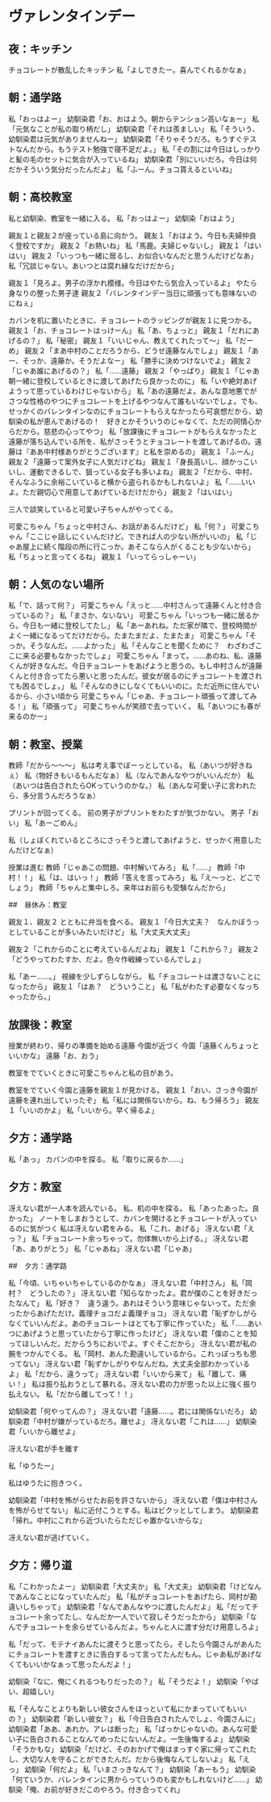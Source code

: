 # ヴァレンタインデー

## 夜：キッチン

チョコレートが散乱したキッチン
私「よしできたー。喜んでくれるかなぁ」

## 朝：通学路

私「おっはよー」
幼馴染君「お、おはよう。朝からテンション高いなぁー」
私「元気なことが私の取り柄だし」
幼馴染君「それは羨ましい」
私「そういう、幼馴染君は元気がありませんねー」
幼馴染君「そりゃそうだろ。もうすぐテストなんだから。もうテスト勉強で寝不足だよ。」
私「その割には今日はしっかりと髪の毛のセットに気合が入っているね」
幼馴染君「別にいいだろ。今日は何だかそういう気分だったんだよ」
私「ふーん。チョコ貰えるといいね」

## 朝：高校教室

私と幼馴染、教室を一緒に入る。
私「おっはよー」
幼馴染「おはよう」

親友１と親友２が座っている島に向かう。
親友１「おはよう。今日も夫婦仲良く登校ですか」
親友２「お熱いね」
私「馬鹿。夫婦じゃないし」
親友１「はいはい」
親友２「いっつも一緒に居るし、お似合いなんだと思うんだけどなあ」
私「冗談じゃない。あいつとは腐れ縁なだけだから」

親友１「見ろよ。男子の浮かれ模様。今日はやたら気合入っているよ」
やたら身なりの整った男子達
親友２「バレンタインデー当日に頑張っても意味ないのにねぇ」

カバンを机に置いたときに、チョコレートのラッピングが親友１に見つかる。
親友１「お、チョコレートはっけーん」
私「あ、ちょっと」
親友１「だれにあげるの？」
私「秘密」
親友１「いいじゃん、教えてくれたって〜」
私「だーめ」
親友２「まあ中村のことだろうから、どうせ遠藤なんでしょ」
親友１「あー、そっか、遠藤か。そうだよなー」
私「勝手に決めつけないでよ」
親友２「じゃあ誰にあげるの？」
私「……遠藤」
親友２「やっぱり」
親友１「じゃあ朝一緒に登校しているときに渡してあげたら良かったのに」
私「いや絶対あげようって思っているわけじゃないから」
私「あの遠藤だよ。あんな意地悪でがさつな性格のやつにチョコレートを上げるやつなんて誰もいないでしょ。でも、せっかくのバレンタインなのにチョコレートもらえなかったら可哀想だから、幼馴染の私が恵んであげるの！　好きとかそういうのじゃなくて、ただの同情心からだから。慈悲の心ってやつ」
私「放課後にチョコレートがもらえなかったと遠藤が落ち込んでいる所を、私がさっそうとチョコレートを渡してあげるの。遠藤は『ああ中村様ありがとうございます』と私を崇めるの」
親友１「ふーん」
親友２「遠藤って案外女子に人気だけどね」
親友１「身長高いし、顔かっこいいし、運動できるしで、狙っている女子も多いよね」
親友２「だから、中村、そんなふうに余裕こいていると横から盗られるかもしれないよ」
私「……いいよ。ただ親切心で用意してあげているだけだから」
親友２「はいはい」

三人で談笑していると可愛い子ちゃんがやってくる。

可愛こちゃん「ちょっと中村さん、お話があるんだけど」
私「何？」
可愛こちゃん「ここじゃ話しにくいんだけど。できれば人の少ない所がいいの」
私「じゃあ屋上に続く階段の所に行こっか。あそこなら人がくることも少ないから」
私「ちょっと言ってくるね」
親友１「いってらっしゃーい」

## 朝：人気のない場所

私「で、話って何？」
可愛こちゃん「えっと……中村さんって遠藤くんと付き合っているの？」
私「まさか、ないない」
可愛こちゃん「いっつも一緒に居るから。今日も一緒に登校してたし」
私「あーあれね。ただ家が隣で、登校時間がよく一緒になるってだけだから。たまたまだよ、たまたま」
可愛こちゃん「そっか。そうなんだ。……よかった」
私「そんなことを聞くために？　わざわざここに来る必要もなかったでしょ」
可愛こちゃん「まって。……あのね、私、遠藤くんが好きなんだ。今日チョコレートをあげようと思うの。もし中村さんが遠藤くんと付き合ってたら悪いと思ったんだ。彼女が居るのにチョコレートを渡されても困るでしょ。」
私「そんなのきにしなくてもいいのに。ただ近所に住んでいるから、小さい頃から
可愛こちゃん「じゃあ、チョコレート頑張って渡してみる！」
私「頑張って」
可愛こちゃんが笑顔で去っていく。
私「あいつにも春が来るのかー」

## 朝：教室、授業

教師「だから〜〜〜」
私は考え事でぼーっとしている。
私（あいつが好きねぇ）
私（物好きもいるもんだなぁ）
私（なんであんなやつがいいんだか）
私（あいつは告白されたらOKっていうのかな。）
私（あんな可愛い子に言われたら、多分言うんだろうなぁ）

プリントが回ってくる。
前の男子がプリントをわたすが気づかない。
男子「おい」
私「あーごめん」

私（しょぼくれているところにさっそうと渡してあげようと、せっかく用意したんだけどなぁ）

授業は進む
教師「じゃあこの問題、中村解いてみろ」
私「……」
教師「中村！！」
私「は、はいっ！」
教師「答えを言ってみろ」
私「え〜っと、どこでしょう」
教師「ちゃんと集中しろ。来年はお前らも受験なんだから」

##　昼休み：教室

親友１、親友２ とともに弁当を食べる。
親友１「今日大丈夫？　なんかぼうっとしていることが多いみたいだけど」
私「大丈夫大丈夫」

親友２「これからのことに考えているんだよね」
親友１「これから？」
親友２「どうやってわたすか、だよ。色々作戦練っているんでしょ」

私「あー……。」
視線を少しずらしながら。
私「チョコレートは渡さないことになったから」
親友１「はあ？　どういうこと」
私「私がわたす必要なくなっちゃったから。」

## 放課後：教室

授業が終わり、帰りの準備を始める遠藤
今園が近づく
今園「遠藤くんちょっといいかな」
遠藤「お、おう」

教室をでていくときに可愛こちゃんと私の目があう。

教室をでていく今園と遠藤を親友１が見かける。
親友１「おい、さっき今園が遠藤を連れ出していったぞ」
私「私には関係ないから。ね、もう帰ろう」
親友１「いいのかよ」
私「いいから。早く帰るよ」

## 夕方：通学路

私「あっ」
カバンの中を探る。
私「取りに戻るか……」

## 夕方：教室

冴えない君が一人本を読んでいる。
私、机の中を探る。
私「あったあった。良かった」
ノートをしまおうとして、カバンを開けるとチョコレートが入っているのに気がつく
私は冴えない君をみる。
私「これ、あげる」
冴えない君「えっ？」
私「チョコレート余っちゃって。勿体無いから上げる。」
冴えない君「あ、ありがとう」
私「じゃあね」
冴えない君「じゃあ」

##　夕方：通学路

私「今頃、いちゃいちゃしているのかなぁ」
冴えない君「中村さん」
私「岡村？　どうしたの？」
冴えない君「知らなかったよ。君が僕のことを好きだったなんて」
私「好き？　違う違う。あれはそういう意味じゃないって。ただ余ったからあげただけ。義理チョコだよ義理チョコ」
冴えない君「恥ずかしがらなくていいんだよ。あのチョコレートはとても丁寧に作っていた」
私「……あいつにあげようと思っていたから丁寧に作ったけど」
冴えない君「僕のことを知ってほしいんだ。だからうちにおいでよ。すぐそこだから」
冴えない君が私の腕をつかんでくる。
私「岡村、あんた勘違いしているから。これっぽっちも思ってない」
冴えない君「恥ずかしがりやなんだね。大丈夫全部わかっているよ」
私「だから、違うって」
冴えない君「いいから来て」
私「離して、痛い！」
私は振り払おうとして暴れる。冴えない君の力が思った以上に強く振り払えない。
私「だから離してって！！」

幼馴染君「何やってんの？」
冴えない君「遠藤……。君には関係ないだろ」
幼馴染君「中村が嫌がっているだろ。離せよ」
冴えない君「これは……」
幼馴染君「いいから離せよ」

冴えない君が手を離す

私「ゆうたー」

私はゆうたに抱きつく。

幼馴染君「中村を怖がらせたお前を許さないから」
冴えない君「僕は中村さんを怖がらせてない」
私に近付こうとする。私はビクッとしてしまう。
幼馴染君「帰れ。中村にこれから近づいたらただじゃ置かないからな」

冴えない君が逃げていく。

## 夕方：帰り道


私「こわかったよー」
幼馴染君「大丈夫か」
私「大丈夫」
幼馴染君「けどなんであんなことになっていたんだ」
私「私がチョコレートをあげたら、岡村が勘違いしちゃって」
幼馴染君「なんであんなやつに渡したんだよ」
私「だってチョコレート余ってたし、なんだか一人でいて寂しそうだったから」
幼馴染「なんでチョコレートを余らせているんだよ。ちゃんと人に渡す分だけ用意しろよ」

私「だって、モテナイあんたに渡そうと思ってたら。そしたら今園さんがあんたにチョコレートを渡すときに告白するって言ってたんだもん。じゃあ私があげなくてもいいかなぁって思ったんだよ！」

幼馴染「なに、俺にくれるつもりだったの？」
私「そうだよ！」
幼馴染「やばい、超嬉しい」

私「そんなことよりも新しい彼女さんをほっといて私にかまっていてもいいの？」
幼馴染君「新しい彼女？」
私「今日告白されたんでしょ、今園さんに」
幼馴染君「ああ、あれか。アレは断った」
私「ばっかじゃないの。あんな可愛い子に告白されることなんてめったにないんだよ。一生後悔するよ」
幼馴染「そうかもな」
幼馴染「だけど、そのおかげで俺はまっすぐ家に帰ってこれたし、大切な人を守ることができたんだ。だから後悔なんてしないよ」
私「えっ」
幼馴染「何だよ」
私「いまさっきなんて？」
幼馴染「あーもう」
幼馴染「何ていうか、バレンタインに男からっていうのも変かもしれないけど……」
幼馴染「俺、お前が好きだこのやろう。付き合ってくれ」
